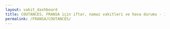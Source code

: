 ```yaml
---
layout: vakit_dashboard
title: COUTANCES, FRANSA için iftar, namaz vakitleri ve hava durumu - ilçe/eyalet seç
permalink: /FRANSA/COUTANCES/
---
```


<script type="text/javascript">
  var GLOBAL_COUNTRY = 'FRANSA';
  var GLOBAL_CITY = 'COUTANCES';
  var GLOBAL_STATE = '';
  var lat = 72;
  var lon = 21;
</script>
